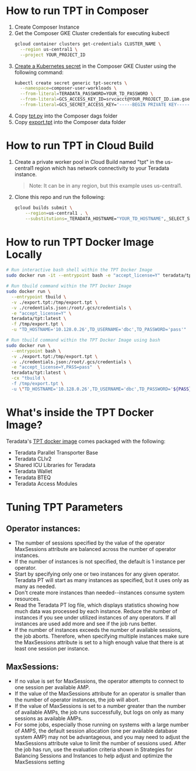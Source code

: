 # How to run TPT in Composer

1. Create Composer Instance
1. Get the Composer GKE Cluster credentials for executing kubectl
   ```bash
   gcloud container clusters get-credentials CLUSTER_NAME \
     --region us-central1 \
     --project YOUR_PROJECT_ID
   ```
1. [Create a Kubernetes secret](https://kubernetes.io/docs/tasks/configmap-secret/managing-secret-using-kubectl/#use-raw-data) in the Composer GKE Cluster using the following command:
    ```bash
    kubectl create secret generic tpt-secrets \
      --namespace=composer-user-workloads \
      --from-literal=TERADATA_PASSWORD=YOUR_TD_PASSWORD \
      --from-literal=GCS_ACCESS_KEY_ID=srvcacct@YOUR_PROJECT_ID.iam.gserviceaccount.com \
      --from-literal=GCS_SECRET_ACCESS_KEY='-----BEGIN PRIVATE KEY-----\n ... \n-----END PRIVATE KEY-----\n'
    ```
1. Copy [tpt.py](composer/tpt.py) into the Composer dags folder
1. Copy [export.tpt](composer/export.tpt) into the Composer data folder

# How to run TPT in Cloud Build

1. Create a private worker pool in Cloud Build named "tpt" in the us-central1 region which has network connectivity to your Teradata instance.

    > Note: It can be in any region, but this example uses us-central1.

1. Clone this repo and run the following:
    ```bash
    gcloud builds submit \
        --region=us-central1 . \
        --substitutions=_TERADATA_HOSTNAME="YOUR_TD_HOSTNAME",_SELECT_STATEMENT="SELECT * FROM tpch.orders;",_GCS_BUCKET="YOUR_BUCKET",_GCS_PREFIX="orders/"
    ```

# How to run TPT Docker Image Locally

```bash
# Run interactive bash shell within the TPT Docker Image
sudo docker run -it --entrypoint bash -e "accept_license=Y" teradata/tpt:latest
```

```bash
# Run tbuild command within the TPT Docker Image
sudo docker run \
  --entrypoint tbuild \
  -v ./export.tpt:/tmp/export.tpt \
  -v ./credentials.json:/root/.gcs/credentials \
  -e "accept_license=Y" \
  teradata/tpt:latest \
  -f /tmp/export.tpt \
  -u "TD_HOSTNAME='10.128.0.26',TD_USERNAME='dbc',TD_PASSWORD='pass'"
```

```bash
# Run tbuild command within the TPT Docker Image using bash
sudo docker run \
  --entrypoint bash \
  -v ./export.tpt:/tmp/export.tpt \
  -v ./credentials.json:/root/.gcs/credentials \
  -e "accept_license=Y,PASS=pass"  \
  teradata/tpt:latest \
  -cx "tbuild \
  -f /tmp/export.tpt \
  -u \"TD_HOSTNAME='10.128.0.26',TD_USERNAME='dbc',TD_PASSWORD='${PASS}'\""
```

# What's inside the TPT Docker Image?

Teradata's [TPT docker image](https://hub.docker.com/r/teradata/tpt) comes packaged with the following:
* Teradata Parallel Transporter Base
* Teradata CLIv2
* Shared ICU Libraries for Teradata
* Teradata Wallet
* Teradata BTEQ
* Teradata Access Modules

# Tuning TPT Parameters

## Operator instances:
 * The number of sessions specified by the value of the operator MaxSessions attribute are balanced across the number of operator instances. 
 * If the number of instances is not specified, the default is 1 instance per operator.
 * Start by specifying only one or two instances for any given operator.
Teradata PT will start as many instances as specified, but it uses only as many as needed.
 * Don't create more instances than needed--instances consume system resources.
 * Read the Teradata PT log file, which displays statistics showing how much data was processed by each instance. Reduce the number of instances if you see under utilized instances of any operators. If all instances are used add more and see if the job runs better.
 * If the number of instances exceeds the number of available sessions, the job aborts. Therefore, when specifying multiple instances make sure the MaxSessions attribute is set to a high enough value that there is at least one session per instance.
## MaxSessions:
 * If no value is set for MaxSessions, the operator attempts to connect to one session per available AMP.
 * If the value of the MaxSessions attribute for an operator is smaller than the number of operator instances, the job will abort.
 * If the value of MaxSessions is set to a number greater than the number of available AMPs, the job runs successfully, but logs on only as many sessions as available AMPs.
 * For some jobs, especially those running on systems with a large number of AMPS, the default session allocation (one per available database system AMP) may not be advantageous, and you may need to adjust the MaxSessions attribute value to limit the number of sessions used. After the job has run, use the evaluation criteria shown in Strategies for Balancing Sessions and Instances to help adjust and optimize the MaxSessions setting